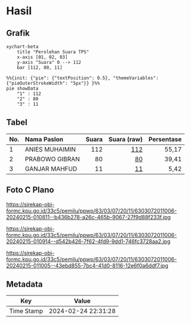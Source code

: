 # Hasil

## Grafik

```mermaid
xychart-beta
    title "Perolehan Suara TPS"
    x-axis [01, 02, 03]
    y-axis "Suara" 0 --> 112
    bar [112, 80, 11]
```

```mermaid
%%{init: {"pie": {"textPosition": 0.5}, "themeVariables": {"pieOuterStrokeWidth": "5px"}} }%%
pie showData
    "1" : 112
    "2" : 80
    "3" : 11
```

## Tabel

| No. | Nama Paslon    | Suara | Suara (raw) | Persentase |
|:--- |:-------------- | -----:| -----------:| ----------:|
| 1   | ANIES MUHAIMIN | 112   | [112][p-1]  | 55,17      |
| 2   | PRABOWO GIBRAN | 80    | [80][p-2]   | 39,41      |
| 3   | GANJAR MAHFUD  | 11    | [11][p-3]   | 5,42       |


[p-1]: https://github.com/gigit-pemilu/pemilu-2024-63-kalimantan-selatan/blob/main/pilpres/hitung-suara/sub/63-kalimantan-selatan/sub/03-banjar/sub/07-astambul/sub/2011-sungai-tuan-ulu/sub/006-tps/sub/paslon-1.txt
[p-2]: https://github.com/gigit-pemilu/pemilu-2024-63-kalimantan-selatan/blob/main/pilpres/hitung-suara/sub/63-kalimantan-selatan/sub/03-banjar/sub/07-astambul/sub/2011-sungai-tuan-ulu/sub/006-tps/sub/paslon-2.txt
[p-3]: https://github.com/gigit-pemilu/pemilu-2024-63-kalimantan-selatan/blob/main/pilpres/hitung-suara/sub/63-kalimantan-selatan/sub/03-banjar/sub/07-astambul/sub/2011-sungai-tuan-ulu/sub/006-tps/sub/paslon-3.txt

## Foto C Plano

https://sirekap-obj-formc.kpu.go.id/33c5/pemilu/ppwp/63/03/07/20/11/6303072011006-20240215-010811--b436b278-a26c-465b-9067-27f9d88f233f.jpg

https://sirekap-obj-formc.kpu.go.id/33c5/pemilu/ppwp/63/03/07/20/11/6303072011006-20240215-010914--d542b426-7f62-4fd9-9dd1-746fc3728aa2.jpg

https://sirekap-obj-formc.kpu.go.id/33c5/pemilu/ppwp/63/03/07/20/11/6303072011006-20240215-011005--43ebd855-7bc4-41d0-8116-12e6f0a6ddf7.jpg


## Metadata

| Key        | Value               |
| ---------- | ------------------- |
| Time Stamp | 2024-02-24 22:31:28 |



